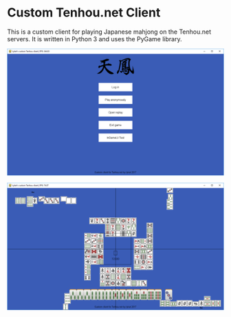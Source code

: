 Custom Tenhou.net Client
===

This is a custom client for playing Japanese mahjong on the Tenhou.net servers. It is written in Python 3 and uses the
PyGame library.

![Main Menu](doc/mainmenu.png)

![In Game](doc/ingame.png)
